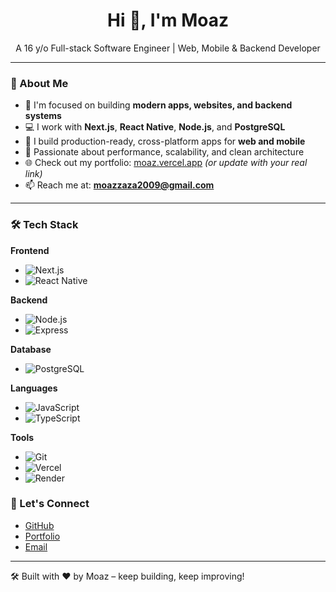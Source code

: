 <h1 align="center">Hi 👋, I'm Moaz</h1>
<p align="center">A 16 y/o Full-stack Software Engineer | Web, Mobile & Backend Developer</p>

---

### 💼 About Me

- 🧠 I'm focused on building **modern apps, websites, and backend systems**
- 💻 I work with **Next.js**, **React Native**, **Node.js**, and **PostgreSQL**
- 📱 I build production-ready, cross-platform apps for **web and mobile**
- 🎯 Passionate about performance, scalability, and clean architecture
- 🌐 Check out my portfolio: [moaz.vercel.app](https://moaz.vercel.app) *(or update with your real link)*
- 📫 Reach me at: **moazzaza2009@gmail.com**

---

### 🛠 Tech Stack

**Frontend**
- ![Next.js](https://img.shields.io/badge/-Next.js-black?style=flat-square&logo=next.js)
- ![React Native](https://img.shields.io/badge/-React%20Native-20232A?style=flat-square&logo=react)

**Backend**
- ![Node.js](https://img.shields.io/badge/-Node.js-339933?style=flat-square&logo=node.js)
- ![Express](https://img.shields.io/badge/-Express-black?style=flat-square&logo=express)

**Database**
- ![PostgreSQL](https://img.shields.io/badge/-PostgreSQL-336791?style=flat-square&logo=postgresql)

**Languages**
- ![JavaScript](https://img.shields.io/badge/-JavaScript-F7DF1E?style=flat-square&logo=javascript)
- ![TypeScript](https://img.shields.io/badge/-TypeScript-3178C6?style=flat-square&logo=typescript)

**Tools**
- ![Git](https://img.shields.io/badge/-Git-F05032?style=flat-square&logo=git)
- ![Vercel](https://img.shields.io/badge/-Vercel-black?style=flat-square&logo=vercel)
- ![Render](https://img.shields.io/badge/-Render-46E3B7?style=flat-square&logo=render)


### 📎 Let's Connect

- [GitHub](https://github.com/moazzaza2009)  
- [Portfolio](https://moaz.vercel.app)  
- [Email](mailto:moazzaza2009@gmail.com)

---

🛠 Built with ❤️ by Moaz – keep building, keep improving!
